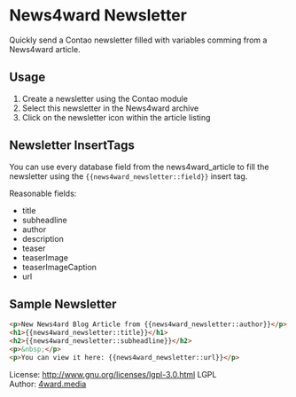 # News4ward Newsletter

Quickly send a Contao newsletter filled with variables comming from a News4ward article.

## Usage

1. Create a newsletter using the Contao module
2. Select this newsletter in the News4ward archive
3. Click on the newsletter icon within the article listing

## Newsletter InsertTags

You can use every database field from the news4ward_article to fill the newsletter using the `{{news4ward_newsletter::field}}` insert tag.

Reasonable fields:

* title
* subheadline
* author
* description
* teaser
* teaserImage
* teaserImageCaption
* url

## Sample Newsletter

```html
<p>New News4ard Blog Article from {{news4ward_newsletter::author}}</p>
<h1>{{news4ward_newsletter::title}}</h1>
<h2>{{news4ward_newsletter::subheadline}}</h2>
<p>&nbsp;</p>
<p>You can view it here: {{news4ward_newsletter::url}}</p>
```


License: http://www.gnu.org/licenses/lgpl-3.0.html LGPL <br>
Author: [4ward.media](http://www.4wardmedia.de)